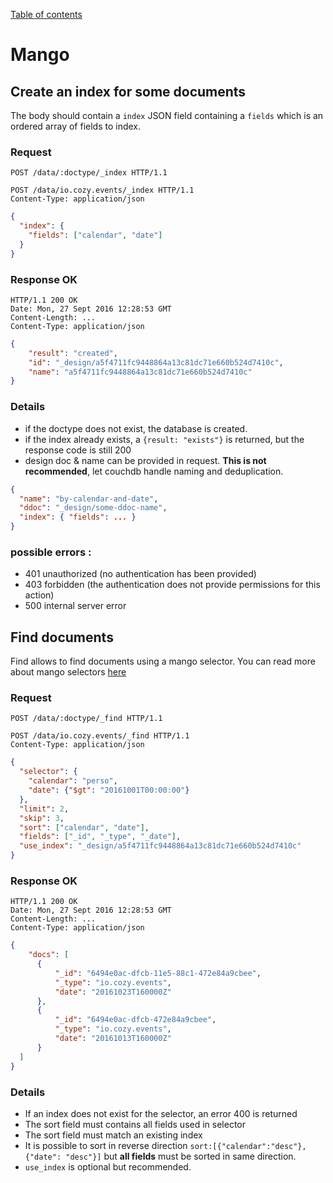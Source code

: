 [Table of contents](./README.md#table-of-contents)

# Mango

## Create an index for some documents

The body should contain a `index` JSON field containing a `fields` which is an ordered array of fields to index.

### Request
```http
POST /data/:doctype/_index HTTP/1.1
```
```http
POST /data/io.cozy.events/_index HTTP/1.1
Content-Type: application/json
```
```json
{
  "index": {
    "fields": ["calendar", "date"]
  }
}
```

### Response OK
```http
HTTP/1.1 200 OK
Date: Mon, 27 Sept 2016 12:28:53 GMT
Content-Length: ...
Content-Type: application/json
```
```json
{
    "result": "created",
    "id": "_design/a5f4711fc9448864a13c81dc71e660b524d7410c",
    "name": "a5f4711fc9448864a13c81dc71e660b524d7410c"
}
```

### Details

- if the doctype does not exist, the database is created.
- if the index already exists, a `{result: "exists"}` is returned, but the response code is still 200
- design doc & name can be provided in request. **This is not recommended**, let couchdb handle naming and deduplication.

```json
{
  "name": "by-calendar-and-date",
  "ddoc": "_design/some-ddoc-name",
  "index": { "fields": ... }
}
```

### possible errors :

- 401 unauthorized (no authentication has been provided)
- 403 forbidden (the authentication does not provide permissions for this action)
- 500 internal server error


## Find documents

Find allows to find documents using a mango selector.
You can read more about mango selectors [here](http://docs.couchdb.org/en/2.0.0/api/database/find.html#selector-syntax)

### Request
```http
POST /data/:doctype/_find HTTP/1.1
```
```http
POST /data/io.cozy.events/_find HTTP/1.1
Content-Type: application/json
```
```json
{
  "selector": {
    "calendar": "perso",
    "date": {"$gt": "20161001T00:00:00"}
  },
  "limit": 2,
  "skip": 3,
  "sort": ["calendar", "date"],
  "fields": ["_id", "_type", "_date"],
  "use_index": "_design/a5f4711fc9448864a13c81dc71e660b524d7410c"
}
```

### Response OK
```http
HTTP/1.1 200 OK
Date: Mon, 27 Sept 2016 12:28:53 GMT
Content-Length: ...
Content-Type: application/json
```
```json
{
    "docs": [
      {
          "_id": "6494e0ac-dfcb-11e5-88c1-472e84a9cbee",
          "_type": "io.cozy.events",
          "date": "20161023T160000Z"
      },
      {
          "_id": "6494e0ac-dfcb-472e84a9cbee",
          "_type": "io.cozy.events",
          "date": "20161013T160000Z"
      }
  ]
}
```

### Details

- If an index does not exist for the selector, an error 400 is returned
- The sort field must contains all fields used in selector
- The sort field must match an existing index
- It is possible to sort in reverse direction `sort:[{"calendar":"desc"}, {"date": "desc"}]` but **all fields** must be sorted in same direction.
- `use_index` is optional but recommended.
